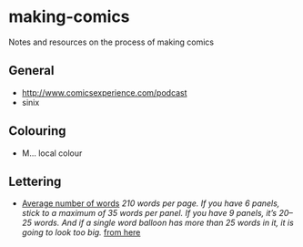# making-comics
Notes and resources on the process of making comics

## General
- http://www.comicsexperience.com/podcast
- sinix


## Colouring
- M... local colour

## Lettering
- [Average number of words](https://www.quora.com/What-is-the-average-number-of-actual-words-in-comic-books-or-graphic-novels)
_210 words per page. If you have 6 panels, stick to a maximum of 35 words per panel. If you have 9 panels, it’s 20–25 words. And if a single word balloon has more than 25 words in it, it is going to look too big._ [from here](http://www.comicscube.com/2012/07/the-craft-interview-with-alan-moore-by.html)

